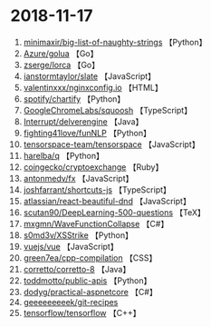 # 2018-11-17

1. [minimaxir/big-list-of-naughty-strings](https://github.com/minimaxir/big-list-of-naughty-strings) 【Python】
2. [Azure/golua](https://github.com/Azure/golua) 【Go】
3. [zserge/lorca](https://github.com/zserge/lorca) 【Go】
4. [ianstormtaylor/slate](https://github.com/ianstormtaylor/slate) 【JavaScript】
5. [valentinxxx/nginxconfig.io](https://github.com/valentinxxx/nginxconfig.io) 【HTML】
6. [spotify/chartify](https://github.com/spotify/chartify) 【Python】
7. [GoogleChromeLabs/squoosh](https://github.com/GoogleChromeLabs/squoosh) 【TypeScript】
8. [Interrupt/delverengine](https://github.com/Interrupt/delverengine) 【Java】
9. [fighting41love/funNLP](https://github.com/fighting41love/funNLP) 【Python】
10. [tensorspace-team/tensorspace](https://github.com/tensorspace-team/tensorspace) 【JavaScript】
11. [harelba/q](https://github.com/harelba/q) 【Python】
12. [coingecko/cryptoexchange](https://github.com/coingecko/cryptoexchange) 【Ruby】
13. [antonmedv/fx](https://github.com/antonmedv/fx) 【JavaScript】
14. [joshfarrant/shortcuts-js](https://github.com/joshfarrant/shortcuts-js) 【TypeScript】
15. [atlassian/react-beautiful-dnd](https://github.com/atlassian/react-beautiful-dnd) 【JavaScript】
16. [scutan90/DeepLearning-500-questions](https://github.com/scutan90/DeepLearning-500-questions) 【TeX】
17. [mxgmn/WaveFunctionCollapse](https://github.com/mxgmn/WaveFunctionCollapse) 【C#】
18. [s0md3v/XSStrike](https://github.com/s0md3v/XSStrike) 【Python】
19. [vuejs/vue](https://github.com/vuejs/vue) 【JavaScript】
20. [green7ea/cpp-compilation](https://github.com/green7ea/cpp-compilation) 【CSS】
21. [corretto/corretto-8](https://github.com/corretto/corretto-8) 【Java】
22. [toddmotto/public-apis](https://github.com/toddmotto/public-apis) 【Python】
23. [dodyg/practical-aspnetcore](https://github.com/dodyg/practical-aspnetcore) 【C#】
24. [geeeeeeeeek/git-recipes](https://github.com/geeeeeeeeek/git-recipes) 
25. [tensorflow/tensorflow](https://github.com/tensorflow/tensorflow) 【C++】
